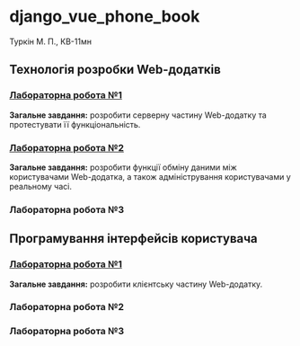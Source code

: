 # django_vue_phone_book

Туркін М. П., КВ-11мн

## Технологія розробки Web-додатків
### [Лабораторна робота №1](https://docs.google.com/document/d/1uaVk0PjKpxLUcF0JX5VL9ZkAUqibv7yz1pdxd3MvAVA/edit?usp=sharing)
**Загальне завдання:** розробити серверну частину Web-додатку та протестувати її функціональність.

### [Лабораторна робота №2](https://docs.google.com/document/d/1NI1jqSqoUW77iovjXNLOGax061RzgZtReF-unlKaS6s/edit?usp=sharing)
**Загальне завдання:** розробити функції обміну даними між користувачами Web-додатка, а також адміністрування користувачами у реальному часі.

### Лабораторна робота №3

## Програмування інтерфейсів користувача
### [Лабораторна робота №1](https://docs.google.com/document/d/1ruWMvyN1R3lV7Py5JjYJRC3f93Fw5orgHrrcUUGLe0M/edit?usp=sharing)
**Загальне завдання:** розробити клієнтську частину Web-додатку.

### Лабораторна робота №2

### Лабораторна робота №3
